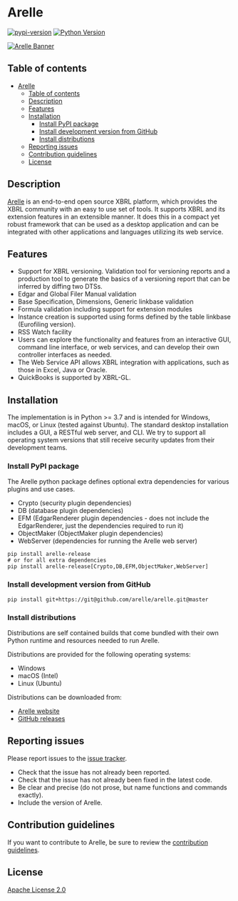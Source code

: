 # Arelle

[![pypi-version](https://img.shields.io/pypi/v/arelle-release.svg)](https://pypi.org/project/arelle-release/)
[![Python Version](https://img.shields.io/pypi/pyversions/arelle-release.svg)](https://pypi.org/project/arelle-release/)

[![Arelle Banner](https://arelle.org/arelle/wp-content/themes/platform/images/logo-platform.png)](https://arelle.org/)

## Table of contents

- [Arelle](#arelle)
  - [Table of contents](#table-of-contents)
  - [Description](#description)
  - [Features](#features)
  - [Installation](#installation)
    - [Install PyPI package](#install-pypi-package)
    - [Install development version from GitHub](#install-development-version-from-github)
    - [Install distributions](#install-distributions)
  - [Reporting issues](#reporting-issues)
  - [Contribution guidelines](#contribution-guidelines)
  - [License](#license)

## Description

[Arelle](https://arelle.org/) is an end-to-end open source XBRL platform,
which provides the XBRL community with an easy to use set of tools.  It supports
XBRL and its extension features in an extensible manner.  It does this in a
compact yet robust framework that can be used as a desktop application and can
be integrated with other applications and languages utilizing its web service.

## Features

- Support for XBRL versioning. Validation tool for versioning reports and a
  production tool to generate the basics of a versioning report that can be
  inferred by diffing two DTSs.
- Edgar and Global Filer Manual validation
- Base Specification, Dimensions, Generic linkbase validation
- Formula validation including support for extension modules
- Instance creation is supported using forms defined by the table linkbase
  (Eurofiling version).
- RSS Watch facility
- Users can explore the functionality and features from an interactive GUI,
  command line interface, or web services, and can develop their own controller
  interfaces as needed.
- The Web Service API allows XBRL integration with applications, such as those in
  Excel, Java or Oracle.
- QuickBooks is supported by XBRL-GL.

## Installation

The implementation is in Python >= 3.7 and is intended for Windows, macOS, or
Linux (tested against Ubuntu). The standard desktop installation includes a GUI,
a RESTful web server, and CLI. We try to support all operating system versions
that still receive security updates from their development teams.

### Install PyPI package

The Arelle python package defines optional extra dependencies for various
plugins and use cases.

- Crypto (security plugin dependencies)
- DB (database plugin dependencies)
- EFM (EdgarRenderer plugin dependencies - does not include the EdgarRenderer,
  just the dependencies required to run it)
- ObjectMaker (ObjectMaker plugin dependencies)
- WebServer (dependencies for running the Arelle web server)

```shell
pip install arelle-release
# or for all extra dependencies
pip install arelle-release[Crypto,DB,EFM,ObjectMaker,WebServer]
```

### Install development version from GitHub

```shell
pip install git+https://git@github.com/arelle/arelle.git@master
```

### Install distributions

Distributions are self contained builds that come bundled with their own Python runtime and resources needed to run Arelle.

Distributions are provided for the following operating systems:

- Windows
- macOS (Intel)
- Linux (Ubuntu)

Distributions can be downloaded from:

- [Arelle website](https://arelle.org/arelle/pub/)
- [GitHub releases](https://github.com/Arelle/Arelle/releases)

## Reporting issues

Please report issues to the [issue tracker](https://github.com/arelle/arelle/issues).

- Check that the issue has not already been reported.
- Check that the issue has not already been fixed in the latest code.
- Be clear and precise (do not prose, but name functions and commands exactly).
- Include the version of Arelle.

## Contribution guidelines

If you want to contribute to Arelle, be sure to review the
[contribution guidelines](https://github.com/Arelle/Arelle/blob/master/CONTRIBUTING.md).

## License

[Apache License 2.0](https://github.com/Arelle/Arelle/blob/master/LICENSE.md)
